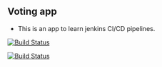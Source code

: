 ## Voting app


 - This is an app to learn jenkins CI/CD pipelines.

[![Build Status](http://34.100.201.228:8080/buildStatus/icon?job=sample_project%2Fsample_build&subject=Build&color=blue)](http://34.100.201.228:8080/job/sample_project/job/sample_build/)

[![Build Status](http://34.100.201.228:8080/buildStatus/icon?job=sample_project%2Fsample_test&subject=UnitTest)](http://34.100.201.228:8080/job/sample_project/job/sample_test/)
